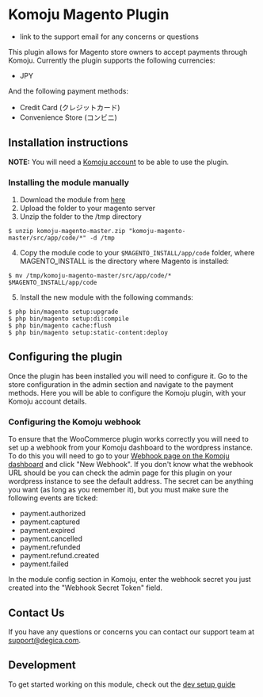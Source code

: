 # Komoju Magento Plugin

- link to the support email for any concerns or questions

This plugin allows for Magento store owners to accept payments through Komoju. Currently the plugin supports the following currencies:

- JPY

And the following payment methods:

- Credit Card (クレジットカード)
- Convenience Store (コンビニ)

## Installation instructions

**NOTE:** You will need a [Komoju account](https://komoju.com/) to be able to use the plugin.

### Installing the module manually

1. Download the module from [here](https://github.com/komoju/komoju-woocommerce/archive/master.zip)
2. Upload the folder to your magento server
3. Unzip the folder to the /tmp directory
```
$ unzip komoju-magento-master.zip "komoju-magento-master/src/app/code/*" -d /tmp
```
4. Copy the module code to your `$MAGENTO_INSTALL/app/code` folder, where MAGENTO_INSTALL is the directory where Magento is installed:
```
$ mv /tmp/komoju-magento-master/src/app/code/* $MAGENTO_INSTALL/app/code
```
5. Install the new module with the following commands:
```
$ php bin/magento setup:upgrade
$ php bin/magento setup:di:compile
$ php bin/magento cache:flush
$ php bin/magento setup:static-content:deploy
```

## Configuring the plugin

Once the plugin has been installed you will need to configure it. Go to the store configuration in the admin section and navigate to the payment methods. Here you will be able to configure the Komoju plugin, with your Komoju account details.

### Configuring the Komoju webhook 

To ensure that the WooCommerce plugin works correctly you will need to set up a webhook from your Komoju dashboard to the wordpress instance. To do this you will need to go to your [Webhook page on the Komoju dashboard](https://komoju.com/admin/webhooks) and click "New Webhook". If you don't know what the webhook URL should be you can check the admin page for this plugin on your wordpress instance to see the default address. The secret can be anything you want (as long as you remember it), but you must make sure the following events are ticked:

- payment.authorized
- payment.captured
- payment.expired
- payment.cancelled
- payment.refunded
- payment.refund.created
- payment.failed

In the module config section in Komoju, enter the webhook secret you just created into the "Webhook Secret Token" field.

## Contact Us

If you have any questions or concerns you can contact our support team at  support@degica.com.

## Development

To get started working on this module, check out the [dev setup guide](./docs/dev_setup.md)
